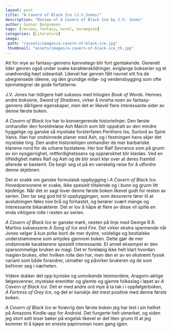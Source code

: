 ```yaml
---
layout: post
title: "A Cavern of Black Ice (J.V.Jones)"
description: "Review of A Cavern of Black Ice by J.V. Jones"
author: Gunnar Bangsmoen
tags: [review, fantasy, novel, norwegian]
categories: [Literature]
image:
 path: "/assets/images/a-cavern-of-black-ice.jpg"
 thumbnail: "assets/images/a-cavern-of-black-ice_th.jpg"
---
```


Alt for mye av fantasy-genrens kjennetegn blir fort gjentakende. Generelt lider genren også under svake karakterskildringer, eviglange bokserier og et unødvendig høyt sideantall. Likevel har genren fått navnet sitt fra de ubegrensede idéene, og den grundige miljø- og verdensbygging som ofte kjennetegner de gode forfatterne.

J.V. Jones har tidligere hatt suksess med trilogien _Book of Words_. Hennes andre bokserie, _Sword of Shadows_, virker å inneha noen av fantasy-genrens dårligere egenskaper, men det er likevel flere interessante sider av denne første boken.

<!--more-->

_A Cavern of Black Ice_ har to konvergerende historielinjer. Den første omhandler den foreldreløse Ash March som blir oppdratt av den mindre hyggelige og ganske så mystiske forsterfaren Penthero Iss, Surlord av Spire Vanis. Han har ondsinnede planer med Ash, og i festningen hans skjer det mystiske ting. Den andre historielinjen omhandler de mer barbariske klanene nord for de urbane bystatene. Her bor Raif Sevrance som på grunn av sin nysgjerrighet, rettferdighetssans og opprørskhet blir klanløs. Ved en tilfeldighet møtes Raif og Ash og de blir snart klar over at deres framtid allerede er bestemt. De begir seg ut på en vanskelig reise for å utfordre denne skjebnen.

Det er snakk om ganske formulaisk oppbygging i _A Cavern of Black Ice_. Hovedpersonene er svake, ikke spesielt tiltalende og i bunn og grunn litt kjedelige. Når det er sagt lover denne første boken likevel godt for resten av serien. Den tar seg god tid til oppbyggingen, som dessverre fører til at avslutningen føles noe brå og forhastet, og berører svært mange og interessante bikarakterer. Det er lov å håpe at flere av disse vil spille en enda viktigere rolle i resten av serien.

_A Cavern of Black Ice_ er ganske mørk, nesten på linje med George R.R. Martins suksesserie _A Song of Ice and Fire_. Det virker ekstra spennende når Jones velger å kun pirke borti de mer dystre, voldelige og bestialske understrømmene som antydes gjennom boken. Dette gjør de mer ondsinnede karakterene spesielt interessante. Et annet eksempel er den sparsommelige bruken av magi. Det er foreløpig ikke helt klart hvordan magien brukes, eller hvilken rolle den har, men den er av en ekstremt fysisk variant som både forandrer, utmatter og påvirker brukeren og de som befinner seg i nærheten.

Videre dukker det opp kyniske og unnvikende leiemordere, Aragorn-aktige følgesvenner, mystiske eremitter og glemte og gjemte folkeslag i løpet av _A Cavern of Black Ice_. Det er med andre ord mye å ta tak i i oppfølgerboken, _A Fortress of Grey Ice_, og det er kanskje det mest positive med denne første boken.

_A Cavern of Black Ice_ er forøvrig den første boken jeg har lest i sin helhet på Amazons Kindle-app for Android. Det fungerte helt utmerket, og siden jeg stort sett leser bøker på engelsk likevel er det liten grunn til at jeg kommer til å kjøpe en eneste papirroman noen gang igjen.
